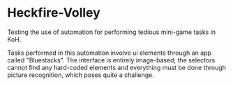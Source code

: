 # Heckfire-Volley
Testing the use of automation for performing tedious mini-game tasks in KoH.

Tasks performed in this automation involve ui elements through an app called "Bluestacks". The interface is entirely image-based;
the selectors cannot find any hard-coded elements and everything must be done through picture recognition, which poses quite a challenge.
